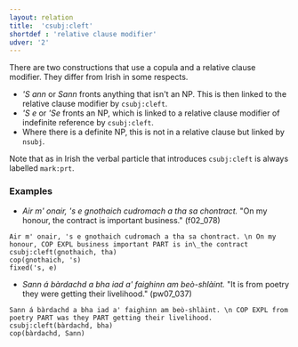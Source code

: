 ```yaml
---
layout: relation
title:  'csubj:cleft'
shortdef : 'relative clause modifier'
udver: '2'
---
```


There are two constructions that use a copula and a relative clause modifier.
They differ from Irish in some respects.

* _'S ann_ or _Sann_ fronts anything that isn't an NP.
This is then linked to the relative clause modifier by `csubj:cleft`.
* _'S e_ or _'Se_ fronts an NP, which is linked to a relative clause modifier of indefinite reference by `csubj:cleft`.
* Where there is a definite NP, this is not in a relative clause but linked by `nsubj`.

Note that as in Irish the verbal particle that introduces `csubj:cleft` is always labelled `mark:prt`. 

### Examples

* _Air m' onair, 's e gnothaich cudromach a tha sa chontract._ "On my honour, the contract is important business." (f02\_078)

~~~ sdparse
Air m' onair, 's e gnothaich cudromach a tha sa chontract. \n On my honour, COP EXPL business important PART is in\_the contract
csubj:cleft(gnothaich, tha)
cop(gnothaich, 's)
fixed('s, e)
~~~

* _Sann á bàrdachd a bha iad a' faighinn am beò-shlàint._ "It is from poetry they were getting their livelihood." (pw07\_037)

~~~ sdparse
Sann á bàrdachd a bha iad a' faighinn am beò-shlàint. \n COP EXPL from poetry PART was they PART getting their livelihood.
csubj:cleft(bàrdachd, bha)
cop(bàrdachd, Sann)
~~~
<!-- Interlanguage links updated Pá kvě 14 11:09:00 CEST 2021 -->
